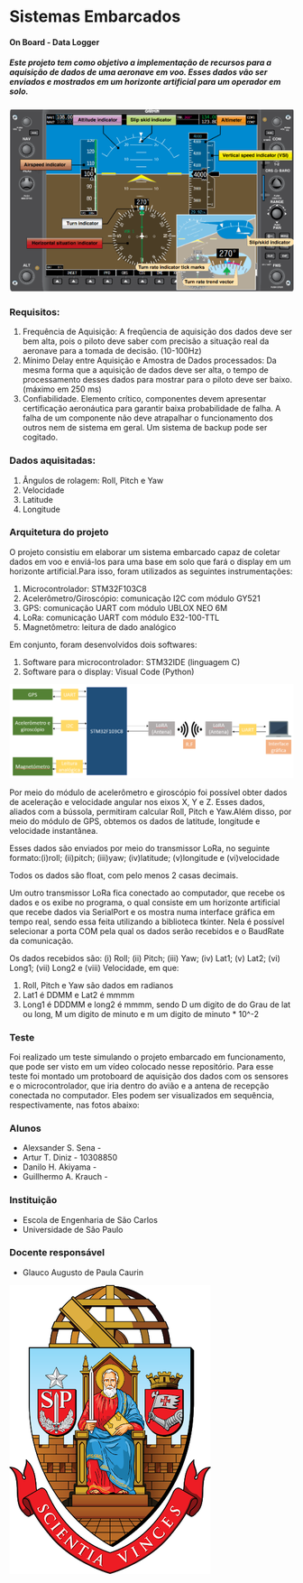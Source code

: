 # Sistemas Embarcados

#### On Board - Data Logger

##### Este projeto tem como objetivo a implementação de recursos para a aquisição de dados de uma aeronave em voo. Esses dados vão ser enviados e mostrados em um horizonte artificial para um operador em solo.  

![Horizonte Artificial](https://github.com/Alexsander-Sena/Sistemas-embarcados/blob/main/horizonte%20artificial.png)

### Requisitos:
  1. Frequência de Aquisição: A freqûencia de aquisição dos dados deve ser bem alta, pois o piloto deve saber com precisão a situação real da aeronave para a tomada de decisão. (10-100Hz)
  2. Mínimo Delay entre Aquisição e Amostra de Dados processados: Da mesma forma que a aquisição de dados deve ser alta, o tempo de processamento desses dados para mostrar para o piloto deve ser baixo. (máximo em 250 ms)
  3. Confiabilidade. Elemento crítico, componentes devem apresentar certificação aeronáutica para garantir baixa probabilidade de falha. A falha de um componente não deve atrapalhar o funcionamento dos outros nem de sistema em geral. Um sistema de backup pode ser cogitado.

### Dados aquisitadas:

  1. Ângulos de rolagem: Roll, Pitch e Yaw
  2. Velocidade
  3. Latitude 
  4. Longitude
  
### Arquitetura do projeto

  O projeto consistiu em elaborar um sistema embarcado capaz de coletar dados em voo e enviá-los para uma base em solo que fará o display em um horizonte artificial.Para isso, foram utilizados as seguintes instrumentações:
  
  1.  Microcontrolador: STM32F103C8
  2.  Acelerômetro/Giroscópio: comunicação I2C com módulo GY521
  3.  GPS: comunicação UART com módulo UBLOX NEO 6M
  4.  LoRa: comunicação UART com módulo E32-100-TTL
  5.  Magnetômetro: leitura de dado analógico
  
  Em conjunto, foram desenvolvidos dois softwares:
  
  1.  Software para microcontrolador: STM32IDE (linguagem C)
  2.  Software para o display: Visual Code (Python)
  
 ![Arquitetura projeto](https://github.com/Alexsander-Sena/Sistemas-embarcados/blob/main/Arquitetura_projeto.png)
 
  Por meio do módulo de acelerômetro e giroscópio foi possível obter dados de aceleração e velocidade angular nos eixos X, Y e Z. Esses dados, aliados com a bússola, permitiram calcular Roll, Pitch e Yaw.Além disso, por meio do módulo de GPS, obtemos os dados de latitude, longitude e velocidade instantânea.

  Esses dados são enviados por meio do transmissor LoRa, no seguinte formato:(i)roll; (ii)pitch; (iii)yaw; (iv)latitude; (v)longitude e (vi)velocidade
  
  Todos os dados são float, com pelo menos 2 casas decimais.

  Um outro transmissor LoRa fica conectado ao computador, que recebe os dados e os exibe no programa, o qual consiste em um horizonte artificial que recebe dados via SerialPort e os mostra numa interface gráfica em tempo real, sendo essa feita utilizando a biblioteca tkinter. Nela é possível selecionar a porta COM pela qual os dados serão recebidos e o BaudRate da comunicação. 
  
  Os dados recebidos são: (i) Roll; (ii) Pitch; (iii) Yaw; (iv) Lat1; (v) Lat2; (vi) Long1; (vii) Long2 e (viii) Velocidade, em que:
  1.  Roll, Pitch e Yaw são dados em radianos
  2.  Lat1 é DDMM e Lat2 é mmmm
  3.  Long1 é DDDMM e long2 é mmmm, sendo D um digito de do Grau de lat ou long, M um digito de minuto e m um digito de minuto * 10^-2

### Teste

  Foi realizado um teste simulando o projeto embarcado em funcionamento, que pode ser visto em um vídeo colocado nesse repositório. Para esse teste foi montado um protoboard de aquisição dos dados com os sensores e o microcontrolador, que iria dentro do avião e a antena de recepção conectada no computador. Eles podem ser visualizados em sequência, respectivamente, nas fotos abaixo:
  


### Alunos

* Alexsander S. Sena -
* Artur T. Diniz - 10308850
* Danilo H. Akiyama -
* Guillhermo A. Krauch - 


### Instituição

* Escola de Engenharia de São Carlos 
* Universidade de São Paulo

### Docente responsável
* Glauco Augusto de Paula Caurin


![Emblema USP](https://github.com/Alexsander-Sena/Sistemas-embarcados/blob/b4b058cf1a0cc124654e30185625317d8727fa73/unnamed.png)
